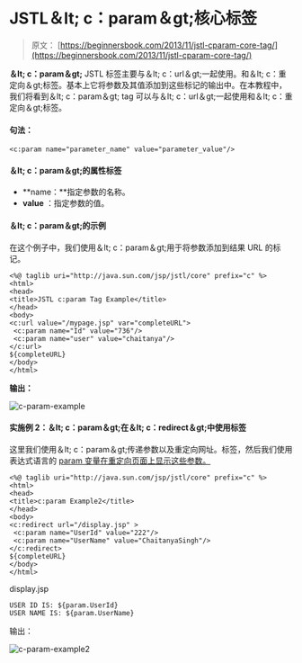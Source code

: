 # JSTL＆lt; c：param＆gt;核心标签

> 原文： [https://beginnersbook.com/2013/11/jstl-cparam-core-tag/](https://beginnersbook.com/2013/11/jstl-cparam-core-tag/)

**＆lt; c：param＆gt;** JSTL 标签主要与＆lt; c：url＆gt;一起使用。和＆lt; c：重定向＆gt;标签。基本上它将参数及其值添加到这些标记的输出中。在本教程中，我们将看到＆lt; c：param＆gt; tag 可以与＆lt; c：url＆gt;一起使用和＆lt; c：重定向＆gt;标签。

#### 句法：

```
<c:param name="parameter_name" value="parameter_value"/>
```

#### ＆lt; c：param＆gt;的属性标签

*   **name：**指定参数的名称。
*   **value** ：指定参数的值。

#### ＆lt; c：param＆gt;的示例

在这个例子中，我们使用＆lt; c：param＆gt;用于将参数添加到结果 URL 的标记。

```
<%@ taglib uri="http://java.sun.com/jsp/jstl/core" prefix="c" %>
<html>
<head>
<title>JSTL c:param Tag Example</title>
</head>
<body>
<c:url value="/mypage.jsp" var="completeURL">
 <c:param name="Id" value="736"/>
 <c:param name="user" value="chaitanya"/>
</c:url>
${completeURL}
</body>
</html>
```

**输出：**

![c-param-example](../Images/e8995c40562c25bea6b7f6ef2e3457bc.jpg)

#### 实施例 2：＆lt; c：param＆gt;在＆lt; c：redirect＆gt;中使用标签

这里我们使用＆lt; c：param＆gt;传递参数以及重定向网址。标签，然后我们使用表达式语言的 [param 变量在重定向页面上显示这些参数。](https://beginnersbook.com/2013/11/jsp-expression-language-el/)

```
<%@ taglib uri="http://java.sun.com/jsp/jstl/core" prefix="c" %>
<html>
<head>
<title>c:param Example2</title>
</head>
<body>
<c:redirect url="/display.jsp" >
 <c:param name="UserId" value="222"/>
 <c:param name="UserName" value="ChaitanyaSingh"/>
</c:redirect>
${completeURL}
</body>
</html>
```

display.jsp

```
USER ID IS: ${param.UserId}
USER NAME IS: ${param.UserName}
```

输出：

![c-param-example2](../Images/4c26c4ce0b2126a3c4bfb01d2e0ae39d.jpg)